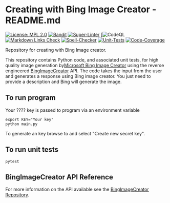# Creating with Bing Image Creator - README.md

[![License: MPL 2.0](https://img.shields.io/badge/License-MPL%202.0-brightgreen.svg)](https://opensource.org/licenses/MPL-2.0)
[![Bandit](https://github.com/genai-musings/creating-with-BingImageCreator/actions/workflows/bandit.yml/badge.svg)](https://github.com/genai-musings/creating-with-BingImageCreator/actions/new?category=security)
[![Super-Linter](https://github.com/genai-musings/creating-with-BingImageCreator/actions/workflows/linter.yml/badge.svg)](https://github.com/marketplace/actions/super-linter)
[![CodeQL](https://github.com/genai-musings/creating-with-BingImageCreator/workflows/CodeQL/badge.svg?branch=main)
[![Markdown Links Check](https://github.com/genai-musings/creating-with-BingImageCreator/actions/workflows/md-links.yml/badge.svg)](https://github.com/gaurav-nelson/github-action-markdown-link-check)
[![Spell-Checker](https://github.com/genai-musings/creating-with-BingImageCreator/actions/workflows/spellcheck.yaml/badge.svg)](https://github.com/rojopolis/spellcheck-github-actions)
[![Unit-Tests](https://github.com/genai-musings/creating-with-BingImageCreator/actions/workflows/test.yaml/badge.svg)](https://github.com/actions/setup-python)
[![Code-Coverage](https://github.com/genai-musings/creating-with-BingImageCreator/actions/workflows/coverage.yaml/badge.svg)](https://github.com/actions/setup-python)


Repository for creating with Bing Image creator.

 This repository contains Python code, and associated unit tests, for high quality image generation by[Microsoft Bing Image Creator](https://www.bing.com/create?toWww=1&redig=C9ECB7AE172E43EE86069769CD380934) using the reverse engineered [BingImageCreator](https://github.com/acheong08/BingImageCreator) API. The code takes the input from the user and generates a response using Bing image creator. You just need to provide a description and Bing will generate the image.

## To run program

Your ???? key is passed to program via an environment variable

```shell
export KEY="Your key"
python main.py
```

To generate an  key browse to []() and select "Create new secret key".

## To run unit tests

```shell
pytest
```

## BingImageCreator API Reference

For more information on the API available see the [BingImageCreator Repository](https://github.com/acheong08/BingImageCreator).
